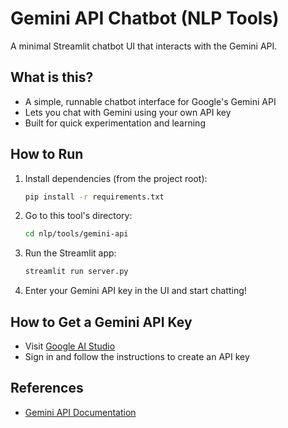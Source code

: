 # Gemini API Chatbot (NLP Tools)

A minimal Streamlit chatbot UI that interacts with the Gemini API.

## What is this?
- A simple, runnable chatbot interface for Google's Gemini API
- Lets you chat with Gemini using your own API key
- Built for quick experimentation and learning

## How to Run

1. Install dependencies (from the project root):
   ```bash
   pip install -r requirements.txt
   ```
2. Go to this tool's directory:
   ```bash
   cd nlp/tools/gemini-api
   ```
3. Run the Streamlit app:
   ```bash
   streamlit run server.py
   ```
4. Enter your Gemini API key in the UI and start chatting!

## How to Get a Gemini API Key
- Visit [Google AI Studio](https://ai.google.dev/gemini-api/docs/ai-studio-quickstart)
- Sign in and follow the instructions to create an API key

## References
- [Gemini API Documentation](https://ai.google.dev/gemini-api/docs) 